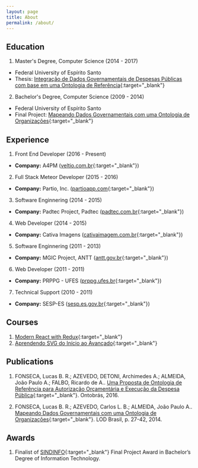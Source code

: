 ```yaml
---
layout: page
title: About
permalink: /about/
---
```


## Education

1. Master's Degree, Computer Science (2014 - 2017)
+ Federal University of Espírito Santo
+ Thesis: [Integração de Dados Governamentais de Despesas Públicas com base em uma Ontologia de Referência](https://drive.google.com/file/d/0B-RWB54HnvoIM0xXTExkUVZ3QUE/view?usp=sharing){:target="_blank"}

2. Bachelor's Degree, Computer Science (2009 - 2014)
+ Federal University of Espírito Santo
+ Final Project: [Mapeando Dados Governamentais com uma Ontologia de Organizações](https://drive.google.com/file/d/0B-RWB54HnvoITjZQWTR5bmZJRDg/view?usp=drive_web){:target="_blank"}

## Experience

1. Front End Developer (2016 - Present)
+ **Company:** A4PM ([veltio.com.br](http://veltio.com.br/){:target="_blank"})

2. Full Stack Meteor Developer (2015 - 2016)
+ **Company:** Partio, Inc. ([partioapp.com](http://partioapp.com){:target="_blank"})

3. Software Enginnering (2014 - 2015)
+ **Company:** Padtec Project, Padtec ([padtec.com.br](http://www.padtec.com.br/){:target="_blank"})

4. Web Developer (2014 - 2015)
+ **Company:** Cativa Imagens ([cativaimagem.com.br](http://www.cativaimagem.com.br/){:target="_blank"})

5. Software Enginnering (2011 - 2013)
+ **Company:** MGIC Project, ANTT ([antt.gov.br](http://www.antt.gov.br/){:target="_blank"})

6. Web Developer (2011 - 2011)
+ **Company:** PRPPG - UFES ([prppg.ufes.br](http://www.prppg.ufes.br/){:target="_blank"})

7. Technical Support (2010 - 2011)
+ **Company:** SESP-ES ([sesp.es.gov.br](http://www.sesp.es.gov.br/){:target="_blank"})

## Courses

1. [Modern React with Redux](https://ude.my/UC-U1MKJSBS){:target="_blank"}
2. [Aprendendo SVG do Início ao Avançado](https://drive.google.com/open?id=0B-RWB54HnvoIY2M1aTUxUGtQQU0){:target="_blank"}

## Publications

1. FONSECA, Lucas B. R.; AZEVEDO, DETONI, Archimedes A.; ALMEIDA, João Paulo A.; FALBO, Ricardo de A.. [Uma Proposta de Ontologia de Referência para Autorização Orçamentária e Execução da Despesa Pública](https://www.researchgate.net/publication/308995122_Uma_Proposta_de_Ontologia_de_Referencia_para_Autorizacao_Orcamentaria_e_Execucao_da_Despesa_Publica){:target="_blank"}. Ontobrás, 2016.

2. FONSECA, Lucas B. R.; AZEVEDO, Carlos L. B.; ALMEIDA, João Paulo A.. [Mapeando Dados Governamentais com uma Ontologia de Organizações](http://inf.ufes.br/~lfonseca/wp-content/uploads/Mapeando_Dados_Governamentais_com_uma_Ontologia_de_Organiza%C3%A7%C3%B5es.pdf){:target="_blank"}. LOD Brasil, p. 27-42, 2014.

## Awards

1. Finalist of [SINDINFO](http://www.sindinfo.com.br/){:target="_blank"} Final Project Award in Bachelor’s Degree of Information Technology.
